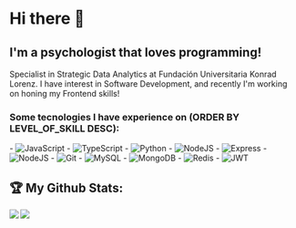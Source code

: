# Hi there 👋

## I'm a psychologist that loves programming! 

Specialist in Strategic Data Analytics at Fundación Universitaria Konrad Lorenz.
I have interest in Software Development, and recently I'm working on honing my Frontend skills!

### Some tecnologies I have experience on (ORDER BY LEVEL_OF_SKILL DESC):

<div>
  - <img alt="JavaScript" src="https://img.shields.io/badge/JavaScript-323330?style=for-the-badge&logo=javascript&logoColor=F7DF1E"/>
  - <img alt="TypeScript" src="https://img.shields.io/badge/TypeScript-007ACC?style=for-the-badge&logo=typescript&logoColor=white"/>
  - <img alt="Python" src="https://img.shields.io/badge/Python-FFD43B?style=for-the-badge&logo=python&logoColor=blue"/>
  - <img alt="NodeJS" src="https://img.shields.io/badge/Node.js-339933?style=for-the-badge&logo=nodedotjs&logoColor=white"/>
  - <img alt="Express" src="https://img.shields.io/badge/Express.js-000000?style=for-the-badge&logo=express&logoColor=white"/>
  - <img alt="NodeJS" src="https://img.shields.io/badge/Linux-FCC624?style=for-the-badge&logo=linux&logoColor=black"/>
  - <img alt="Git" src="https://img.shields.io/badge/git%20-%23F05033.svg?&style=for-the-badge&logo=git&logoColor=white"/>
  - <img alt="MySQL" src="https://img.shields.io/badge/MySQL-005C84?style=for-the-badge&logo=mysql&logoColor=white"/>
  - <img alt="MongoDB" src="https://img.shields.io/badge/MongoDB-4EA94B?style=for-the-badge&logo=mongodb&logoColor=white"/>
  - <img alt="Redis" src="https://img.shields.io/badge/redis-%23DD0031.svg?&style=for-the-badge&logo=redis&logoColor=white"/>
  - <img alt="JWT" src="https://img.shields.io/badge/JWT-000000?style=for-the-badge&logo=JSON%20web%20tokens&logoColor=white"/>
  <!-- - <img alt="HTML5" src="https://img.shields.io/badge/html5%20-%23E34F26.svg?&style=for-the-badge&logo=html5&logoColor=white"/> 
- <img alt="CSS3" src="https://img.shields.io/badge/css3%20-%231572B6.svg?&style=for-the-badge&logo=css3&logoColor=white"/> -->
</div>

## :trophy: My Github Stats:


<!-- ![GitHub stats](https://github-readme-stats.vercel.app/api?username=eacardenase&show_icons=true&theme=dracula)
![Top Langs](https://github-readme-stats.vercel.app/api/top-langs/?username=eacardenase&theme=dracula) -->

<div>
<a href="https://github-readme-stats.vercel.app/api?username=eacardenase&show_icons=true&theme=dracula">
  <img  align="left" src="https://github-readme-stats.vercel.app/api?username=eacardenase&show_icons=true&theme=dracula" />
</a>
<a href="https://github-readme-stats.vercel.app/api/top-langs/?username=eacardenase&theme=dracula">
  <img align="left" src="https://github-readme-stats.vercel.app/api/top-langs/?username=eacardenase&theme=dracula" />
</a>
</div>
